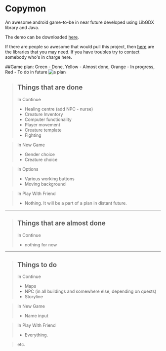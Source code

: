 # Copymon
An awesome android game-to-be in near future developed using LibGDX library and Java.

The demo can be downloaded [here](https://drive.google.com/file/d/0B65kpqnvXRSiQkdtSkMzbWZUUFU/view?usp=sharing).

If there are people so awesome that would pull this project, then [here](https://drive.google.com/file/d/0B65kpqnvXRSiVmZjaHJzVExtNjQ/view?usp=sharing) are the libraries that you may need. If you have troubles try to contact somebody who's in charge here.

##Game plan:
Green - Done, Yellow - Almost done, Orange - In progress, Red - To do in future
![a plan](http://s13.postimg.org/eu8cxxa3r/copyyy_New_Page_3.png)



> Things that are done
> --------------------  
> In Continue
> * Healing centre (add NPC - nurse)
> * Creature Inventory
> * Computer functionality
> * Player movement
> * Creature template
> * Fighting

> In New Game
> * Gender choice
> * Creature choice

> In Options
> * Various working buttons
> * Moving background

> In Play With Friend
> * Nothing. It will be a part of a plan in distant future.
 
 ----------
 
> Things that are almost done
> --------------------  
> In Continue
> * nothing for now
 
 ----------

> Things to do
> --------------------  
> In Continue
> * Maps
> * NPC (in all buildings and somewhere else, depending on quests)
> * Storyline

> In New Game
> * Name input

> In Play With Friend
> * Everything.

> etc.
